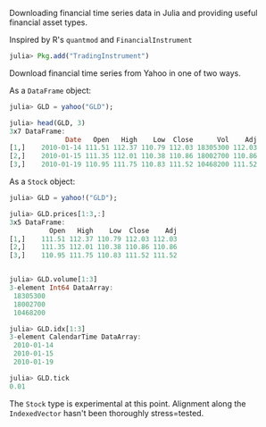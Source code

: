 Downloading financial time series data in Julia and providing useful financial asset types.

Inspired by R's `quantmod` and `FinancialInstrument`

````julia
julia> Pkg.add("TradingInstrument")
````

Download financial time series from Yahoo in one of two ways.  

As a `DataFrame` object:

````julia
julia> GLD = yahoo("GLD");

julia> head(GLD, 3)
3x7 DataFrame:
              Date   Open   High    Low  Close      Vol    Adj
[1,]    2010-01-14 111.51 112.37 110.79 112.03 18305300 112.03
[2,]    2010-01-15 111.35 112.01 110.38 110.86 18002700 110.86
[3,]    2010-01-19 110.95 111.75 110.83 111.52 10468200 111.52
````

As a `Stock` object: 

````julia
julia> GLD = yahoo!("GLD");

julia> GLD.prices[1:3,:]
3x5 DataFrame:
          Open   High    Low  Close    Adj
[1,]    111.51 112.37 110.79 112.03 112.03
[2,]    111.35 112.01 110.38 110.86 110.86
[3,]    110.95 111.75 110.83 111.52 111.52


julia> GLD.volume[1:3]
3-element Int64 DataArray:
 18305300
 18002700
 10468200

julia> GLD.idx[1:3]
3-element CalendarTime DataArray:
 2010-01-14
 2010-01-15
 2010-01-19

julia> GLD.tick
0.01
````


The `Stock` type is experimental at this point. Alignment along the `IndexedVector` hasn't been thoroughly stress=tested.



